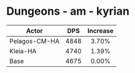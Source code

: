 # Dungeons - am - kyrian
| Actor | DPS | Increase |
|---|:---:|:---:|
|Pelagos-CM-HA|4848|3.70%|
|Kleia-HA|4740|1.39%|
|Base|4675|0.00%|
